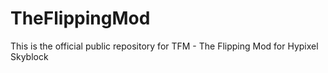 # TheFlippingMod
This is the official public repository for TFM - The Flipping Mod for Hypixel Skyblock
